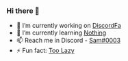 ### Hi there 👋


- 🔭 I’m currently working on [DiscordFa](https://discordfa.com)
- 🌱 I’m currently learning [Nothing](https://google.com)
- 📫 Reach me in Discord - [Sam#0003](https://discord.com/users/478631528180613132)
- ⚡ Fun fact: [Too Lazy](https://google.com)
